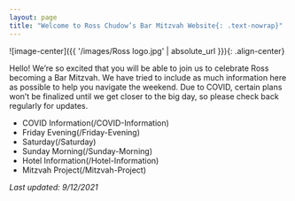 ```yaml
---
layout: page
title: "Welcome to Ross Chudow’s Bar Mitzvah Website{: .text-nowrap}"
---
```

![image-center]({{ '/images/Ross logo.jpg' | absolute_url }}){: .align-center}

Hello!  We’re so excited that you will be able to join us to celebrate Ross becoming a Bar Mitzvah.  We have tried to include as much information here as possible to help you navigate the weekend.  Due to COVID, certain plans won’t be finalized until we get closer to the big day, so please check back regularly for updates.

 * COVID Information(/COVID-Information)
 * Friday Evening(/Friday-Evening)
 * Saturday(/Saturday)
 * Sunday Morning(/Sunday-Morning)
 * Hotel Information(/Hotel-Information)
 * Mitzvah Project(/Mitzvah-Project)

*Last updated: 9/12/2021*
